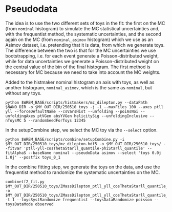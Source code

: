 # Pseudodata

The idea is to use the two different sets of toys in the fit: the first on the MC (from `nominal` histogram) to simulate the MC statistical uncertainties and, with the frequentist method, the systematic uncertainties, and the second again on the MC (from `nominal_asimov` histogram) which we use as an Asimov dataset, i.e. pretending that it is data, from which we generate toys.
The difference between the two is that for the MC uncertainties we use bootstrapping, i.e. for each event generate a Poisson-distributed weight, while for data uncertainties we generate a Poisson-distributed weight on the central value of the bin of the final histogram.
The first method is necessary for MC because we need to take into account the MC weights.

Added to the histmaker nominal histogram an axis with toys, as well as another histogram, `nominal_asimov`, which is the same as `nominal`, but without any toys.

```
python $WREM_BASE/scripts/histmakers/mz_dilepton.py --dataPath $NANO_DIR -o $MY_OUT_DIR/250510_toys -j -1 --maxFiles 100 --axes ptll yll --forceDefaultName --csVarsHist --unfolding --poiAsNoi --unfoldingAxes ptVGen absYVGen helicitySig --unfoldingInclusive --nToysMC 5 --randomSeedForToys 12345
```

In the setupCombine step, we select the MC toy via the `--select` option.

```
python $WREM_BASE/scripts/combine/setupCombine.py -i $MY_OUT_DIR/250510_toys/mz_dilepton.hdf5 -o $MY_OUT_DIR/250510_toys/ --fitvar 'ptll-yll-cosThetaStarll_quantile-phiStarll_quantile' --fitAlphaS --baseName nominal --pseudoData asimov --select 'toys 0.0j 1.0j' --postfix toys_0_1
```

In the combine fitting step, we generate the toys on the data, and use the frequentist method to randomize the systematic uncertainties on the MC.

```
combinetf2_fit.py $MY_OUT_DIR/250510_toys/ZMassDilepton_ptll_yll_cosThetaStarll_quantile_phiStarll_quantile_toys_0_1/ZMassDilepton.hdf5 -o $MY_OUT_DIR/250510_toys/ZMassDilepton_ptll_yll_cosThetaStarll_quantile_phiStarll_quantile_toys_0_1/ -t 1 --toysSystRandomize frequentist --toysDataRandomize poisson --toysDataMode observed
```